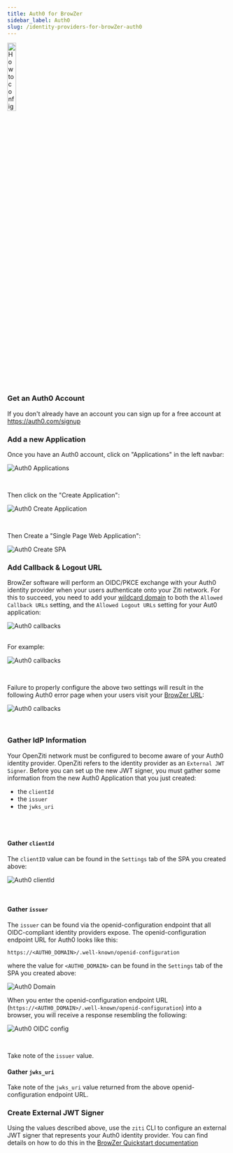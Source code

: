 ```yaml
---
title: Auth0 for BrowZer
sidebar_label: Auth0
slug: /identity-providers-for-browZer-auth0
---
```


<head>
  <title>Auth0 for OpenZiti BrowZer</title>
  <meta
    name="description"
    content="How to configure Auth0 for OpenZiti BrowZer."
  />
</head>

<img src="/icons/logo-auth0.svg" alt="How to configure Auth0 for OpenZiti BrowZer" width="20%"/>

### Get an Auth0 Account

If you don't already have an account you can sign up for a free account at https://auth0.com/signup

### Add a new Application

Once you have an Auth0 account, click on "Applications" in the left navbar:

<p align="center">

![Auth0 Applications](/img/auth0-apps.jpg)

</p>
<br/>

Then click on the "Create Application":

<p align="center">

![Auth0 Create Application](/img/auth0-apps-create.jpg)

</p>
<br/>

Then Create a "Single Page Web Application":

<p align="center">

![Auth0 Create SPA](/img/auth0-spa.jpg)

</p>

### Add Callback & Logout URL

BrowZer software will perform an OIDC/PKCE exchange with your Auth0 identity provider when your users authenticate onto your Ziti network. For this to succeed, you need to add your [wildcard domain](/docs/learn/quickstarts/browzer/example/#get-a-wildcard-certificate) to both the `Allowed Callback URLs` setting, and the `Allowed Logout URLs` setting for your Aut0 application:

<p align="center">

![Auth0 callbacks](/img/auth0-callbacks.jpg)

</p>
<br/>
For example:
<p align="center">

![Auth0 callbacks](/img/auth0-callbacks-2.jpg)

</p>
<br/>

Failure to properly configure the above two settings will result in the following Auth0 error page when your users visit your 
[BrowZer URL](/docs/learn/quickstarts/browzer/example/#get-a-wildcard-certificate):

<p align="center">

![Auth0 callbacks](/img/auth0-callbacks-error.jpg)

</p>
<br/>

### Gather IdP Information

Your OpenZiti network must be configured to become aware of your Auth0 identity provider.  OpenZiti refers to the identity provider as an `External JWT Signer`.  Before you can set up the new JWT signer, you must gather some information from the new Auth0 Application that you just created:
- the `clientId`
- the `issuer`
- the `jwks_uri`
<br/>
<br/>

#### Gather `clientId`

The `clientID` value can be found in the `Settings` tab of the SPA you created above:

<p align="center">

![Auth0 clientId](/img/auth0-clientId.jpg)

</p>
<br/>

#### Gather `issuer`

The `issuer` can be found via the openid-configuration endpoint that all OIDC-compliant identity providers expose.  The openid-configuration endpoint URL for Auth0 looks like this:

<p align="center">

`https://<AUTH0_DOMAIN>/.well-known/openid-configuration`

</p>

where the value for `<AUTH0_DOMAIN>` can be found in the `Settings` tab of the SPA you created above:

<p align="center">

![Auth0 Domain](/img/auth0-domain.jpg)

</p>

When you enter the openid-configuration endpoint URL (`https://<AUTH0_DOMAIN>/.well-known/openid-configuration`) into a browser, you will receive a response resembling the following:

<p align="center">

![Auth0 OIDC config](/img/auth0-oidc-config.jpg)

</p>
<br/>

Take note of the `issuer` value.
<br/>


#### Gather `jwks_uri`
Take note of the `jwks_uri` value returned from the above openid-configuration endpoint URL.
<br/>

### Create External JWT Signer
Using the values described above, use the `ziti` CLI to configure an external JWT signer that represents your Auth0 identity provider.  You can find details on how to do this in the [BrowZer Quickstart documentation](/docs/learn/quickstarts/browzer/)

